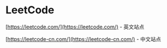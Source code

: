 # LeetCode

[https://leetcode.com/](https://leetcode.com/) - 英文站点

[https://leetcode-cn.com/](https://leetcode-cn.com/) - 中文站点

